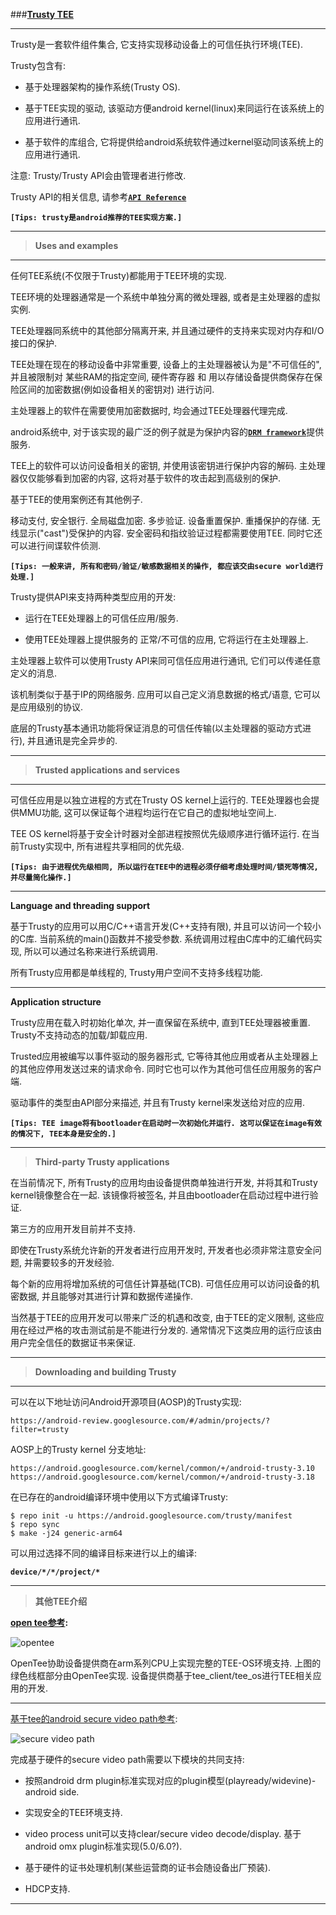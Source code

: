 
###[**Trusty TEE**](http://source.android.com/security/trusty/index.html)

-----
Trusty是一套软件组件集合, 它支持实现移动设备上的可信任执行环境(TEE).

Trusty包含有:

 - 基于处理器架构的操作系统(Trusty OS).

 - 基于TEE实现的驱动, 该驱动方便android kernel(linux)来同运行在该系统上的应用进行通讯.

 - 基于软件的库组合, 它将提供给android系统软件通过kernel驱动同该系统上的应用进行通讯.

注意: Trusty/Trusty API会由管理者进行修改.

Trusty API的相关信息, 请参考[**`API Reference`**](http://source.android.com/security/trusty/trusty-ref.html)

**`[Tips: trusty是android推荐的TEE实现方案.]`**

-----
> **Uses and examples**

-----
任何TEE系统(不仅限于Trusty)都能用于TEE环境的实现.

TEE环境的处理器通常是一个系统中单独分离的微处理器, 或者是主处理器的虚拟实例. 

TEE处理器同系统中的其他部分隔离开来, 并且通过硬件的支持来实现对内存和I/O接口的保护.

TEE处理在现在的移动设备中非常重要, 设备上的主处理器被认为是"不可信任的", 并且被限制对 某些RAM的指定空间, 硬件寄存器 和 用以存储设备提供商保存在保险区间的加密数据(例如设备相关的密钥对) 进行访问. 

主处理器上的软件在需要使用加密数据时, 均会通过TEE处理器代理完成.

android系统中, 对于该实现的最广泛的例子就是为保护内容的[**`DRM framework`**](http://source.android.com/devices/drm.html)提供服务. 

TEE上的软件可以访问设备相关的密钥, 并使用该密钥进行保护内容的解码. 主处理器仅仅能够看到加密的内容, 这将对基于软件的攻击起到高级别的保护.

基于TEE的使用案例还有其他例子. 

移动支付, 安全银行. 全局磁盘加密. 多步验证. 设备重置保护. 重播保护的存储. 无线显示("cast")受保护的内容. 安全密码和指纹验证过程都需要使用TEE. 同时它还可以进行间谍软件侦测.

**`[Tips: 一般来讲, 所有和密码/验证/敏感数据相关的操作, 都应该交由secure world进行处理.]`**

Trusty提供API来支持两种类型应用的开发:

 - 运行在TEE处理器上的可信任应用/服务.

 - 使用TEE处理器上提供服务的 正常/不可信的应用, 它将运行在主处理器上.

主处理器上软件可以使用Trusty API来同可信任应用进行通讯, 它们可以传递任意定义的消息. 

该机制类似于基于IP的网络服务.  应用可以自己定义消息数据的格式/语意, 它可以是应用级别的协议. 

底层的Trusty基本通讯功能将保证消息的可信任传输(以主处理器的驱动方式进行), 并且通讯是完全异步的.

-----
> **Trusted applications and services**

-----
可信任应用是以独立进程的方式在Trusty OS kernel上运行的. TEE处理器也会提供MMU功能, 这可以保证每个进程均运行在它自己的虚拟地址空间上. 

TEE OS kernel将基于安全计时器对全部进程按照优先级顺序进行循环运行. 在当前Trusty实现中, 所有进程共享相同的优先级.

**`[Tips: 由于进程优先级相同, 所以运行在TEE中的进程必须仔细考虑处理时间/锁死等情况, 并尽量简化操作.]`**

-----
**Language and threading support**

基于Trusty的应用可以用C/C++语言开发(C++支持有限), 并且可以访问一个较小的C库. 当前系统的main()函数并不接受参数. 系统调用过程由C库中的汇编代码实现, 所以可以通过名称来进行系统调用.

所有Trusty应用都是单线程的, Trusty用户空间不支持多线程功能.

-----
**Application structure**

Trusty应用在载入时初始化单次, 并一直保留在系统中, 直到TEE处理器被重置. Trusty不支持动态的加载/卸载应用.

Trusted应用被编写以事件驱动的服务器形式, 它等待其他应用或者从主处理器上的其他应停用发送过来的请求命令. 同时它也可以作为其他可信任应用服务的客户端. 

驱动事件的类型由API部分来描述, 并且有Trusty kernel来发送给对应的应用.

**`[Tips: TEE image将有bootloader在启动时一次初始化并运行. 这可以保证在image有效的情况下, TEE本身是安全的.]`**

-----
> **Third-party Trusty applications**

在当前情况下, 所有Trusty的应用均由设备提供商单独进行开发, 并将其和Trusty kernel镜像整合在一起. 该镜像将被签名, 并且由bootloader在启动过程中进行验证. 

第三方的应用开发目前并不支持.

即使在Trusty系统允许新的开发者进行应用开发时, 开发者也必须非常注意安全问题, 并需要较多的开发经验. 

每个新的应用将增加系统的可信任计算基础(TCB). 可信任应用可以访问设备的机密数据, 并且能够对其进行计算和数据传递操作.

当然基于TEE的应用开发可以带来广泛的机遇和改变, 由于TEE的定义限制, 这些应用在经过严格的攻击测试前是不能进行分发的. 通常情况下这类应用的运行应该由用户完全信任的数据证书来保证.

-----
> **Downloading and building Trusty**

-----
可以在以下地址访问Android开源项目(AOSP)的Trusty实现:

    https://android-review.googlesource.com/#/admin/projects/?filter=trusty

AOSP上的Trusty kernel 分支地址:

    https://android.googlesource.com/kernel/common/+/android-trusty-3.10
    https://android.googlesource.com/kernel/common/+/android-trusty-3.18

在已存在的android编译环境中使用以下方式编译Trusty:

    $ repo init -u https://android.googlesource.com/trusty/manifest
    $ repo sync
    $ make -j24 generic-arm64

可以用过选择不同的编译目标来进行以上的编译: 

**`device/*/*/project/*`**

-----
> **其他TEE介绍**

**[open tee参考](http://www.linaro.org/blog/core-dump/op-tee-open-source-security-mass-market/):**

![opentee](http://www.linaro.org/wp-content/uploads/2014/09/op-tee_diagram.png)

OpenTee协助设备提供商在arm系列CPU上实现完整的TEE-OS环境支持. 上图的绿色线框部分由OpenTee实现. 设备提供商基于tee_client/tee_os进行TEE相关应用的开发.

-----
[基于tee的android secure video path参考](http://embedded-computing.com/articles/distributed-using-trusted-execution-environment/):

![secure video path](http://d2lupdnmi5p5au.cloudfront.net/i__src9fe7ccf370bd91e1526c8fb595468df4_paraf0d99c20bd457d46a92c72841873c47.jpeg)

完成基于硬件的secure video path需要以下模块的共同支持:

 - 按照android drm plugin标准实现对应的plugin模型(playready/widevine)-android side.

 - 实现安全的TEE环境支持.

 - video process unit可以支持clear/secure video decode/display. 基于android omx plugin标准实现(5.0/6.0?).

 - 基于硬件的证书处理机制(某些运营商的证书会随设备出厂预装).

 - HDCP支持.

-----